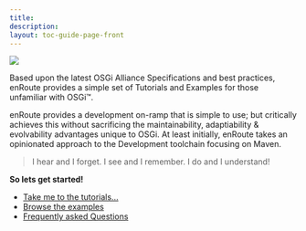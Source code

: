 ```yaml
---
title: 
description:
layout: toc-guide-page-front
---
```

<img src="/img/front-page-1000.jpg">

Based upon the latest OSGi Alliance Specifications and best practices, enRoute provides a simple set of Tutorials and Examples for those unfamiliar with OSGi™. 

enRoute provides a development on-ramp that is simple to use; but critically achieves this without sacrificing the maintainability, adaptiability & evolvability advantages unique to OSGi. At least initially, enRoute takes an opinionated approach to the Development toolchain focusing on Maven.

> I hear and I forget. I see and I remember. I do and I understand! 

**So lets get started!**

* [Take me to the tutorials...](tutorial)
* [Browse the examples](examples)
* [Frequently asked Questions](faq)
